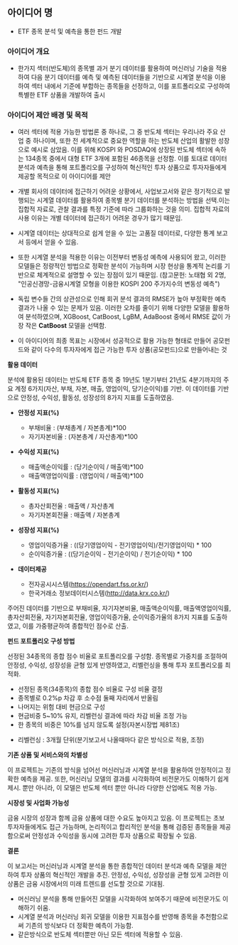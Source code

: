 ## **아이디어 명** 
- ETF 종목 분석 및 예측을 통한 펀드 개발

### **아이디어 개요**  
- 한가지 섹터(반도체)의 종목별 과거 분기 데이터를 활용하여 머신러닝 기술을 적용하여 다음 분기 데이터를 예측 및 예측된 데이터들을 기반으로 시계열 분석을 이용하여 섹터 내에서 기준에 부합하는 종목들을 선정하고, 이를 포트폴리오로 구성하여 특별한 ETF 상품을 개발하여 출시  

### **아이디어 제안 배경 및 목적**  
- 여러 섹터에 적용 가능한 방법론 중 하나로, 그 중 반도체 섹터는 우리나라 주요 산업 중 하나이며, 또한 전 세계적으로 중요한 역할을 하는 반도체 산업의 활발한 성장으로 예시로 삼았음. 이를 위해 KOSPI 와 POSDAQ에 상장된 반도체 섹터에 속하는 134종목 중에서 대형 ETF 3개에 포함된 46종목을 선정함. 이를 토대로 데이터 분석과 예측을 통해 포트폴리오를 구성하여 혁신적인 투자 상품으로 투자자들에게 제공할 목적으로 이 아이디어를 제안  
  
- 개별 회사의 데이터에 접근하기 어려운 상황에서, 사업보고서와 같은 정기적으로 발행되는 시계열 데이터를 활용하여 종목별 분기 데이터를 분석하는 방법을 선택.이는 집합적 자료로, 관찰 결과를 특정 기준에 따라 그룹화하는 것을 의미. 집합적 자료의 사용 이유는 개별 데이터에 접근하기 어려운 경우가 많기 때문임.
- 시계열 데이터는 상대적으로 쉽게 얻을 수 있는 고품질 데이터로, 다양한 통계 보고서 등에서 얻을 수 있음.  
- 또한 시계열 분석을 적용한 이유는 이전부터 변동성 예측에 사용되어 왔고, 이러한 모델들은 정량적인 방법으로 정확한 분석이 가능하며 시장 현상을 통계적 논리를 기반으로 체계적으로 설명할 수 있는 장점이 있기 때문임. (참고문헌: 노태협 외 2명, "인공신경망-금융시계열 모형을 이용한 KOSPI 200 주가지수의 변동성 예측")  
- 독립 변수들 간의 상관성으로 인해 회귀 분석 결과의 RMSE가 높아 부정확한 예측 결과가 나올 수 있는 문제가 있음. 이러한 오차를 줄이기 위해 다양한 모델을 활용하여 분석하였으며, XGBoost, CatBoost, LgBM, AdaBoost 중에서 RMSE 값이 가장 작은 **CatBoost** 모델을 선택함.  
  
- 이 아이디어의 최종 목표는 시장에서 성공적으로 활용 가능한 형태로 만들어 공모펀드와 같이 다수의 투자자에게 접근 가능한 투자 상품(공모펀드)으로 만들어내는 것  

**활용 데이터**

분석에 활용된 데이터는 반도체 ETF 종목 중 19년도 1분기부터 21년도 4분기까지의 주요 계정 6가지(자산, 부채, 자본, 매출, 영업이익, 당기순이익)를 기반. 이 데이터를 기반으로 안정성, 수익성, 활동성, 성장성의 8가지 지표를 도출하였음.

- **안정성 지표(%)**
  - 부채비율 : (부채총계 / 자본총계)*100  
  - 자기자본비율 : (자본총계 / 자산총계)*100  
- **수익성 지표(%)**  
  - 매출액순이익률 : (당기순이익 / 매출액)*100  
  - 매출액영업이익률 : (영업이익 / 매출액)*100  
- **활동성 지표(%)**   
  - 총자산회전율 : 매출액 / 자산총계  
  - 자기자본회전율 : 매출액 / 자본총계  
- **성장성 지표(%)** 
  - 영업이익증가율 : ((당기영업이익 - 전기영업이익)/전기영업이익) * 100  
  - 순이익증가율 : ((당기순이익 - 전기순이익) / 전기순이익) * 100  

- **데이터제공**
  - 전자공시시스템(https://opendart.fss.or.kr/)
  - 한국거래소 정보데이터시스템(http://data.krx.co.kr/)

주어진 데이터를 기반으로 부채비율, 자기자본비율, 매출액순이익률, 매출액영업이익률, 총자산회전율, 자기자본회전율, 영업이익증가율, 순이익증가율의 8가지 지표를 도출하였고, 이를 가중평균하여 종합적인 점수로 산출.

**펀드 포트폴리오 구성 방법**

선정된 34종목의 종합 점수 비율로 포트폴리오를 구성함. 종목별로 가중치를 조절하여 안정성, 수익성, 성장성을 균형 있게 반영하였고, 리벨런싱을 통해 투자 포트폴리오를 최적화.

-	선정된 종목(34종목)의 종합 점수 비율로 구성 비율 결정  
-	종목별로 0.2%p 차감 후 소수점 둘째 자리에서 반올림  
-	나머지는 위험 대비 현금으로 구성  
-	현금비중 5~10% 유지, 리벨런싱 결과에 따라 차감 비율 조정 가능  
-	한 종목의 비중은 10%를 넘지 않도록 설정(자본시장법 제81조)  
* 리벨런싱 : 3개월 단위(분기보고서 나올때마다 같은 방식으로 적용, 조정)   


**기존 상품 및 서비스와의 차별성**

이 프로젝트는 기존의 방식을 넘어선 머신러닝과 시계열 분석을 활용하여 안정적이고 정확한 예측을 제공. 또한, 머신러닝 모델의 결과를 시각화하여 비전문가도 이해하기 쉽게 제시. 뿐만 아니라, 이 모델은 반도체 섹터 뿐만 아니라 다양한 산업에도 적용 가능.

**시장성 및 사업화 가능성**

금융 시장의 성장과 함께 금융 상품에 대한 수요도 높아지고 있음. 이 프로젝트는 초보 투자자들에게도 접근 가능하며, 논리적이고 합리적인 분석을 통해 검증된 종목들을 제공함으로써 안정성과 수익성을 동시에 고려한 투자 상품으로 확장될 수 있음.

**결론**

이 보고서는 머신러닝과 시계열 분석을 통한 종합적인 데이터 분석과 예측 모델을 제안하여 투자 상품의 혁신적인 개발을 추진. 안정성, 수익성, 성장성을 균형 있게 고려한 이 상품은 금융 시장에서의 미래 트렌드를 선도할 것으로 기대됨.
- 머신러닝 분석을 통해 만들어진 모델을 시각화하여 보여주기 때문에 비전문가도 이해하기 쉬움.
-	시계열 분석과 머신러닝 회귀 모델을 이용한 지표점수를 반영해 종목을 추천함으로써 기존의 방식보다 더 정확한 예측이 가능함.
-	같은방식으로 반도체 섹터뿐만 아닌 모든 섹터에 적용할 수 있음.

